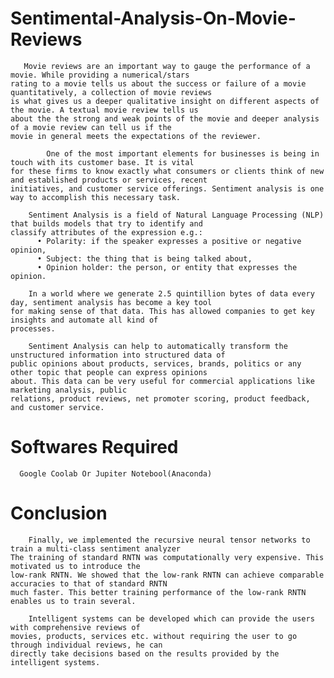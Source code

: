 # Sentimental-Analysis-On-Movie-Reviews
       Movie reviews are an important way to gauge the performance of a movie. While providing a numerical/stars 
    rating to a movie tells us about the success or failure of a movie quantitatively, a collection of movie reviews 
    is what gives us a deeper qualitative insight on different aspects of the movie. A textual movie review tells us 
    about the the strong and weak points of the movie and deeper analysis of a movie review can tell us if the 
    movie in general meets the expectations of the reviewer.
    
            One of the most important elements for businesses is being in touch with its customer base. It is vital 
    for these firms to know exactly what consumers or clients think of new and established products or services, recent 
    initiatives, and customer service offerings. Sentiment analysis is one way to accomplish this necessary task.
    
        Sentiment Analysis is a field of Natural Language Processing (NLP) that builds models that try to identify and 
    classify attributes of the expression e.g.:
          • Polarity: if the speaker expresses a positive or negative opinion,
          • Subject: the thing that is being talked about,
          • Opinion holder: the person, or entity that expresses the opinion.
    
        In a world where we generate 2.5 quintillion bytes of data every day, sentiment analysis has become a key tool 
    for making sense of that data. This has allowed companies to get key insights and automate all kind of 
    processes.
    
        Sentiment Analysis can help to automatically transform the unstructured information into structured data of 
    public opinions about products, services, brands, politics or any other topic that people can express opinions 
    about. This data can be very useful for commercial applications like marketing analysis, public 
    relations, product reviews, net promoter scoring, product feedback, and customer service. 
# Softwares Required
      Google Coolab Or Jupiter Notebool(Anaconda)
# Conclusion
        Finally, we implemented the recursive neural tensor networks to train a multi-class sentiment analyzer
    The training of standard RNTN was computationally very expensive. This motivated us to introduce the 
    low-rank RNTN. We showed that the low-rank RNTN can achieve comparable accuracies to that of standard RNTN 
    much faster. This better training performance of the low-rank RNTN enables us to train several.

        Intelligent systems can be developed which can provide the users with comprehensive reviews of 
    movies, products, services etc. without requiring the user to go through individual reviews, he can
    directly take decisions based on the results provided by the intelligent systems.
